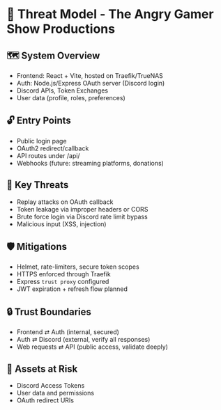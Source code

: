 # 🧠 Threat Model - The Angry Gamer Show Productions

## 🗺️ System Overview
- Frontend: React + Vite, hosted on Traefik/TrueNAS
- Auth: Node.js/Express OAuth server (Discord login)
- Discord APIs, Token Exchanges
- User data (profile, roles, preferences)

## 🔓 Entry Points
- Public login page
- OAuth2 redirect/callback
- API routes under /api/
- Webhooks (future: streaming platforms, donations)

## 🧨 Key Threats
- Replay attacks on OAuth callback
- Token leakage via improper headers or CORS
- Brute force login via Discord rate limit bypass
- Malicious input (XSS, injection)

## 🛡️ Mitigations
- Helmet, rate-limiters, secure token scopes
- HTTPS enforced through Traefik
- Express `trust proxy` configured
- JWT expiration + refresh flow planned

## 🔒 Trust Boundaries
- Frontend ⇄ Auth (internal, secured)
- Auth ⇄ Discord (external, verify all responses)
- Web requests ⇄ API (public access, validate deeply)

## 🔐 Assets at Risk
- Discord Access Tokens
- User data and permissions
- OAuth redirect URIs

